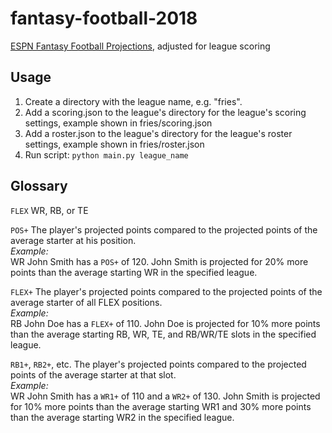 # fantasy-football-2018
[ESPN Fantasy Football Projections](http://games.espn.com/ffl/tools/projections?&startIndex=40), adjusted for league scoring

## Usage
1. Create a directory with the league name, e.g. "fries".
2. Add a scoring.json to the league's directory for the league's scoring settings, example shown in fries/scoring.json
3. Add a roster.json to the league's directory for the league's roster settings, example shown in fries/roster.json
3. Run script:
`python main.py league_name`

## Glossary
`FLEX` 
WR, RB, or TE

`POS+` 
The player's projected points compared to the projected points of the average starter at his position.  
*Example:*  
  WR John Smith has a `POS+` of 120. John Smith is projected for 20% more points than the average starting WR in the specified league.
 
 `FLEX+` 
The player's projected points compared to the projected points of the average starter of all FLEX positions.  
*Example:*  
RB John Doe has a `FLEX+` of 110. John Doe is projected for 10% more points than the average starting RB, WR, TE, and RB/WR/TE slots in the specified league.
  
`RB1+`, `RB2+`, etc.
The player's projected points compared to the projected points of the average starter at that slot.  
*Example:*  
  WR John Smith has a `WR1+` of 110 and a `WR2+` of 130. John Smith is projected for 10% more points than the average starting WR1 and 30% more points than the average starting WR2 in the specified league.

